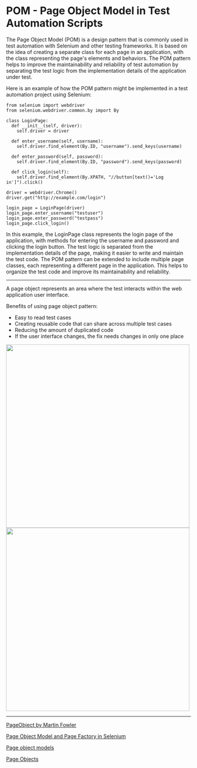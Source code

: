 # POM - Page Object Model in Test Automation Scripts

The Page Object Model (POM) is a design pattern that is commonly used in test automation with Selenium and other testing frameworks. It is based on the idea of creating a separate class for each page in an application, with the class representing the page's elements and behaviors. The POM pattern helps to improve the maintainability and reliability of test automation by separating the test logic from the implementation details of the application under test.

Here is an example of how the POM pattern might be implemented in a test automation project using Selenium:

    from selenium import webdriver
    from selenium.webdriver.common.by import By

    class LoginPage:
      def __init__(self, driver):
        self.driver = driver

      def enter_username(self, username):
        self.driver.find_element(By.ID, "username").send_keys(username)

      def enter_password(self, password):
        self.driver.find_element(By.ID, "password").send_keys(password)

      def click_login(self):
        self.driver.find_element(By.XPATH, "//button[text()='Log in']").click()

    driver = webdriver.Chrome()
    driver.get("http://example.com/login")

    login_page = LoginPage(driver)
    login_page.enter_username("testuser")
    login_page.enter_password("testpass")
    login_page.click_login()

In this example, the LoginPage class represents the login page of the application, with methods for entering the username and password and clicking the login button. The test logic is separated from the implementation details of the page, making it easier to write and maintain the test code. The POM pattern can be extended to include multiple page classes, each representing a different page in the application. This helps to organize the test code and improve its maintainability and reliability.

----

A page object represents an area where the test interacts within the web application user interface.

Benefits of using page object pattern:

- Easy to read test cases
- Creating reusable code that can share across multiple test cases
- Reducing the amount of duplicated code
- If the user interface changes, the fix needs changes in only one place

<img src="https://user-images.githubusercontent.com/70295997/209742408-26f2d12a-cc1e-4c50-9c77-258d60c112ab.png" width=500>

<img src="https://user-images.githubusercontent.com/70295997/209742972-c618ff9b-562d-4803-b5c7-d3ce1715a708.png" width=500>


----


[PageObject by Martin Fowler](https://www.martinfowler.com/bliki/PageObject.html)

[Page Object Model and Page Factory in Selenium](https://www.browserstack.com/guide/page-object-model-in-selenium)

[Page object models](https://www.selenium.dev/documentation/test_practices/encouraged/page_object_models/)

[Page Objects](https://selenium-python.readthedocs.io/page-objects.html)



